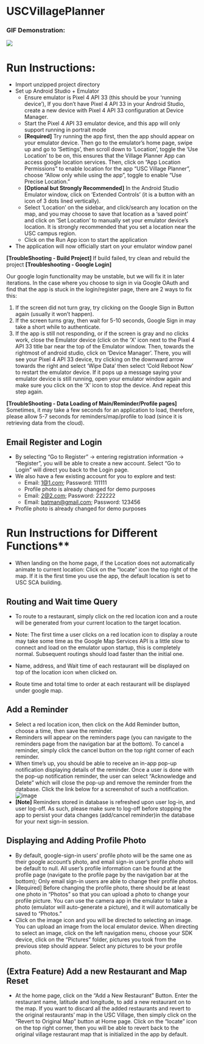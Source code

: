 # USCVillagePlanner
### GIF Demonstration:
![](https://github.com/WeiLong27/public_project_gif/blob/master/dynamic_island.gif)

# Run Instructions:
* Import unzipped project directory
* Set up Android Studio + Emulator
   - Ensure emulator is Pixel 4 API 33 (this should be your ‘running device’), If you don’t have Pixel 4 API 33 in your Android Studio, create a new device with Pixel 4 API 33 configuration at Device Manager.
   - Start the Pixel 4 API 33 emulator device, and this app will only support running in portrait mode
   - **[Required]** Try running the app first, then the app should appear on your emulator device. Then go to the emulator’s home page, swipe up and go to ‘Settings’, then scroll down to ‘Location’, toggle the ‘Use Location’ to be on, this ensures that the Village Planner App can access google location services. Then, click on “App Location Permissions” to enable location for the app “USC Village Planner”, choose “Allow only while using the app”, toggle to enable “Use Precise  Location.”
   - **[Optional but Strongly Recommended]** In the Android Studio Emulator window, click on ‘Extended Controls’ (it is a button with an icon of 3 dots lined vertically).
   - Select ‘Location’ on the sidebar, and click/search any location on the map, and you may choose to save that location as a ‘saved point’ and click on ‘Set Location’ to manually set your emulator device’s location. It is strongly recommended that you set a location near the USC campus region.
   - Click on the Run App icon to start the application
* The application will now officially start on your emulator window panel

**[TroubleShooting - Build Project]** If build failed, try clean and rebuild the project
**[Troubleshooting - Google Login]**

Our google login functionality may be unstable, but we will fix it in later iterations.
In the case where you choose to sign in via Google OAuth and find that the app is stuck in the login/register page, there are 2 ways to fix this:
1. If the screen did not turn gray, try clicking on the Google Sign in Button again (usually it won’t happen).
2. If the screen turns gray, then wait for 5-10 seconds, Google Sign in may take a short while to authenticate.
3. If the app is still not responding, or if the screen is gray and no clicks work, close the Emulator device (click on the ‘X’ icon next to the Pixel 4 API 33 title bar near the top of the Emulator window.
   Then, towards the rightmost of android studio, click on ‘Device Manager’. There, you will see your Pixel 4 API 33 device, try clicking on the downward arrow towards the right and select ‘Wipe Data’ then select ‘Cold Reboot Now’ to restart the emulator device. If it pops up a message saying your emulator device is still running, open your emulator window again and make sure you click on the ‘X’ icon to stop the device. And repeat this step again.

**[TroubleShooting - Data Loading of Main/Reminder/Profile pages]** Sometimes, it may take a few seconds for an application to load, therefore, please allow 5-7 seconds for reminders/map/profile to load (since it is retrieving data from the cloud).

## Email Register and Login
* By selecting “Go to Register” -> entering registration information -> “Register”, you will be able to create a new account. Select “Go to Login” will direct you back to the Login page.
* We also have a few existing account for you to explore and test:
   - Email: 1@1.com; Password: 111111
   - Profile photo is already changed for demo purposes
   - Email: 2@2.com; Password: 222222
   - Email: batman@gmail.com; Password: 123456
* Profile photo is already changed for demo purposes

# Run Instructions for Different Functions**

* When landing on the home page, if the Location does not automatically animate to current location: Click on the “locate” icon the top right of the map. If it is the first time you use the app, the default location is set to USC SCA building.

## Routing and Wait time Query
* To route to a restaurant, simply click on the red location icon and a route will be generated from your current location to the target location.

* Note: The first time a user clicks on a red location icon to display a route may take some time as the Google Map Services API is a little slow to connect and load on the emulator upon startup, this is completely normal. Subsequent routings should load faster than the initial one.
* Name, address, and Wait time of each restaurant will be displayed on top of the location icon when clicked on.
* Route time and total time to order at each restaurant will be displayed under google map.

## Add a Reminder
* Select a red location icon, then click on the Add Reminder button, choose a time, then save the reminder.
* Reminders will appear on the reminders page (you can navigate to the reminders page from the navigation bar at the bottom). To cancel a reminder, simply click the cancel button on the top right corner of each reminder.
* When time’s up, you should be able to receive an in-app pop-up notification displaying details of the reminder. Once a user is done with the pop-up notification reminder, the user can select “Acknowledge and Delete” which will close the pop-up and remove the reminder from the database. Click the link below for a screenshot of such a notification.
![image](https://user-images.githubusercontent.com/50726914/200222364-b7af9305-262f-43d8-8aa6-79da7868fc4a.jpg)
* **[Note]** Reminders stored in database is refreshed upon user log-in, and user log-off. As such, please make sure to log-off before stopping the app to persist your data changes (add/cancel reminder)in the database for your next sign-in session.

## Displaying and Adding Profile Photo

* By default, google-sign-in users’ profile photo will be the same one as their google account’s photo, and email sign-in user’s profile photo will be default to null. All user’s profile information can be found at the profile page (navigate to the profile page by the navigation bar at the bottom); Only email sign-in users are able to change their profile photos.
* [Required] Before changing the profile photo, there should be at least one photo in “Photos” so that you can upload a photo to change your profile picture. You can use the camera app in the emulator to take a photo (emulator will auto-generate a picture), and it will automatically be saved to “Photos.”
* Click on the image icon and you will be directed to selecting an image. You can upload an image from the local emulator device. When directing to select an image, click on the left navigation menu, choose your SDK device, click on the “Pictures” folder, pictures you took from the previous step should appear. Select any pictures to be your profile photo.

## (Extra Feature) Add a new Restaurant and Map Reset
* At the home page, click on the “Add a New Restaurant” Button. Enter the restaurant name, latitude and longitude, to add a new restaurant on to the map. If you want to discard all the added restaurants and revert to the original restaurants’ map in the USC Village, then simply click on the “Revert to Original Map” button at Home page. Click on the “locate” icon on the top right corner, then you will be able to revert back to the original village restaurant map that is initialized in the app by default.
